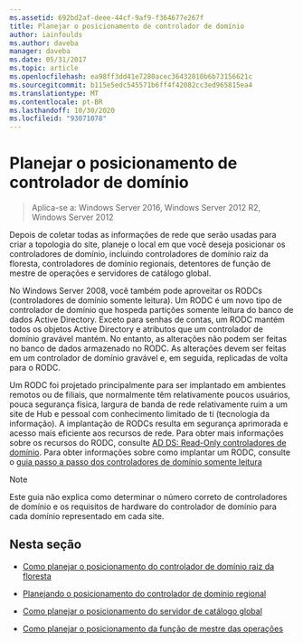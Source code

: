 ```yaml
---
ms.assetid: 692bd2af-deee-44cf-9af9-f364677e267f
title: Planejar o posicionamento de controlador de domínio
author: iainfoulds
ms.author: daveba
manager: daveba
ms.date: 05/31/2017
ms.topic: article
ms.openlocfilehash: ea98ff3dd41e7280acec36432010b6b73156621c
ms.sourcegitcommit: b115e5edc545571b6ff4f42082cc3ed965815ea4
ms.translationtype: MT
ms.contentlocale: pt-BR
ms.lasthandoff: 10/30/2020
ms.locfileid: "93071078"
---
```

# <a name="planning-domain-controller-placement"></a>Planejar o posicionamento de controlador de domínio

> Aplica-se a: Windows Server 2016, Windows Server 2012 R2, Windows Server 2012

Depois de coletar todas as informações de rede que serão usadas para criar a topologia do site, planeje o local em que você deseja posicionar os controladores de domínio, incluindo controladores de domínio raiz da floresta, controladores de domínio regionais, detentores de função de mestre de operações e servidores de catálogo global.

No Windows Server 2008, você também pode aproveitar os RODCs (controladores de domínio somente leitura). Um RODC é um novo tipo de controlador de domínio que hospeda partições somente leitura do banco de dados Active Directory. Exceto para senhas de contas, um RODC mantém todos os objetos Active Directory e atributos que um controlador de domínio gravável mantém. No entanto, as alterações não podem ser feitas no banco de dados armazenado no RODC. As alterações devem ser feitas em um controlador de domínio gravável e, em seguida, replicadas de volta para o RODC.

Um RODC foi projetado principalmente para ser implantado em ambientes remotos ou de filiais, que normalmente têm relativamente poucos usuários, pouca segurança física, largura de banda de rede relativamente ruim a um site de Hub e pessoal com conhecimento limitado de ti (tecnologia da informação). A implantação de RODCs resulta em segurança aprimorada e acesso mais eficiente aos recursos de rede. Para obter mais informações sobre os recursos do RODC, consulte [AD DS: Read-Only controladores de domínio](/previous-versions/windows/it-pro/windows-server-2008-r2-and-2008/cc732801(v=ws.10)). Para obter informações sobre como implantar um RODC, consulte o [guia passo a passo dos controladores de domínio somente leitura](/previous-versions/windows/it-pro/windows-server-2008-r2-and-2008/cc772234(v=ws.10))

> [!NOTE]
> Este guia não explica como determinar o número correto de controladores de domínio e os requisitos de hardware do controlador de domínio para cada domínio representado em cada site.

## <a name="in-this-section"></a>Nesta seção

- [Como planejar o posicionamento do controlador de domínio raiz da floresta](../../ad-ds/plan/Planning-Forest-Root-Domain-Controller-Placement.md)

- [Planejando o posicionamento do controlador de domínio regional](../../ad-ds/plan/Planning-Regional-Domain-Controller-Placement.md)

- [Como planejar o posicionamento do servidor de catálogo global](../../ad-ds/plan/Planning-Global-Catalog-Server-Placement.md)

- [Como planejar o posicionamento da função de mestre das operações](../../ad-ds/plan/Planning-Operations-Master-Role-Placement.md)
